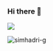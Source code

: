 ### Hi there 👋
![](https://visitor-badge.glitch.me/badge?page_id=simhadri-g)

<p align="left"> 
<img src="https://github-readme-stats.vercel.app/api?username=simhadri-g&show_icons=true" alt="simhadri-g" />



<!--
**simhadri-g/simhadri-g** is a ✨ _special_ ✨ repository because its `README.md` (this file) appears on your GitHub profile.

Here are some ideas to get you started:

- 🔭 I’m currently working on ...
- 🌱 I’m currently learning ...
- 👯 I’m looking to collaborate on ...
- 🤔 I’m looking for help with ...
- 💬 Ask me about ...
- 📫 How to reach me: ...
- 😄 Pronouns: ...
- ⚡ Fun fact: ...
-->
